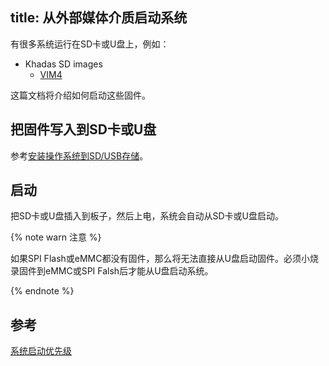 title: 从外部媒体介质启动系统
---


有很多系统运行在SD卡或U盘上，例如：
* Khadas SD images
  * [VIM4](https://dl.khadas.com/Firmware/VIM4/Ubuntu/SD_USB/)

这篇文档将介绍如何启动这些固件。

## 把固件写入到SD卡或U盘

参考[安装操作系统到SD/USB存储](InstallOsIntoSdusb.html)。

## 启动

把SD卡或U盘插入到板子，然后上电，系统会自动从SD卡或U盘启动。

{% note warn 注意 %}

如果SPI Flash或eMMC都没有固件，那么将无法直接从U盘启动固件。必须小烧录固件到eMMC或SPI Falsh后才能从U盘启动系统。

{% endnote %}

## 参考

[系统启动优先级](BootSequeue.html)

